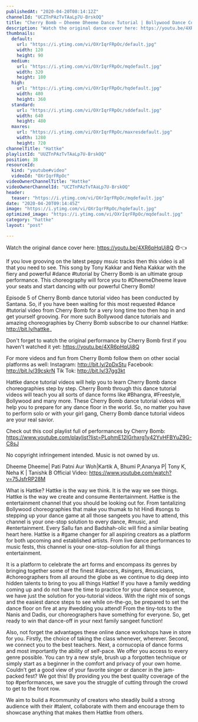 ```yaml
---
publishedAt: "2020-04-20T08:14:12Z"
channelId: "UCZTnPAzTvTAaLp7U-BrskOQ"
title: "Cherry Bomb – Dheeme Dheeme Dance Tutorial | Bollywood Dance Cover | Hattke"
description: "Watch the original dance cover here: https://youtu.be/4XR6pHqUi8Q 😍👈\n\nIf you love grooving on the latest peppy msuic tracks then this video is all that you need to see. This song by Tony Kakkar and Neha Kakkar with the fiery and powerful #dance #tutorial by Cherry Bomb is an ultimate group performance. This choreography will force you to #DheemeDheeme leave your seats and start dancing with our powerful Cherry Bomb!\n\nEpisode 5 of Cherry Bomb dance tutorial video has been conducted by Santana. So, if you have been waiting for this most requested #dance #tutorial video from Cherry Bomb for a very long time too then hop in and get yourself grooving. For more such Bollywood dance tutorials and amazing choreographies by Cherry Bomb subscribe to our channel Hattke: http://bit.ly/hattke_\n\nDon't forget to watch the original performance by Cherry Bomb first if you haven't watched it yet: https://youtu.be/4XR6pHqUi8Q\n\nFor more videos and fun from Cherry Bomb follow them on other social platforms as well: Instagram: http://bit.ly/2pDxStu Facebook: http://bit.ly/39cskrN Tik Tok: http://bit.ly/37gg3kt\n\nHattke dance tutorial videos will help you to learn Cherry Bomb dance choreographies step by step. Cherry Bomb through this dance tutorial videos will teach you all sorts of dance forms like #Bhangra, #Freestyle, Bollywood and many more. These Cherry Bomb dance tutorial videos will help you to prepare for any dance floor in the world. So, no matter you have to perform solo or with your girl gang, Cherry Bomb dance tutorial videos are your real savior.\n\nCheck out this cool playlist full of performances by Cherry Bomb: https://www.youtube.com/playlist?list=PLqhmE12IGrhxrg1y42YvHFBYuZ9G-C8sJ\n\nNo copyright infringement intended. Music is not owned by us.\n\nDheeme Dheeme| Pati Patni Aur Woh|Kartik A, Bhumi P,Ananya P| Tony K, Neha K | Tanishk B Official Video: https://www.youtube.com/watch?v=75JsfrRP28M\n\nWhat is Hattke? Hattke is the way we think. It is the way we see things. Hattke is the way we create and consume #entertainment. Hattke is the entertainment channel that you should be looking out for. From tantalizing Bollywood choreographies that make you thumak to hit Hindi #songs to stepping up your dance game at all those sangeets you have to attend, this channel is your one-stop solution to every dance, #music, and #entertainment. Every Sallu fan and Badshah-olic will find a similar beating heart here. Hattke is a #game changer for all aspiring creators as a platform for both upcoming and established artists. From live dance performances to music fests, this channel is your one-stop-solution for all things entertainment.\n\nIt is a platform to celebrate the art forms and encompass its genres by bringing together some of the finest #dancers, #singers, #musicians, #choreographers from all around the globe as we continue to dig deep into hidden talents to bring to you all things Hattke! If you have a family wedding coming up and do not have the time to practice for your dance sequence, we have just the solution for you-tutorial videos. With the right mix of songs and the easiest dance steps to see while on-the-go, be prepared to set the dance floor on fire at any #wedding you attend! From the tiny-tots to the Nanis and Dadis, our choreographers have something for everyone. So, get ready to win that dance-off in your next family sangeet function!\n\nAlso, not forget the advantages these online dance workshops have in store for you. Firstly, the choice of taking the class whenever, wherever. Second, we connect you to the best teachers. Next, a cornucopia of dance forms and most importantly the ability of self-pace. We offer you access to every genre possible. You can try a new style, brush up a forgotten technique or simply start as a beginner in the comfort and privacy of your own home. Couldn’t get a good view of your favorite singer or dancer in the jam-packed fest? We got this! By providing you the best quality coverage of the top #performances, we save you the struggle of cutting through the crowd to get to the front row.\n\nWe aim to build a #community of creators who steadily build a strong audience with their #talent, collaborate with them and encourage them to showcase anything that makes them Hattke from others."
thumbnails:
  default:
    url: "https://i.ytimg.com/vi/OXrIqrFRpOc/default.jpg"
    width: 120
    height: 90
  medium:
    url: "https://i.ytimg.com/vi/OXrIqrFRpOc/mqdefault.jpg"
    width: 320
    height: 180
  high:
    url: "https://i.ytimg.com/vi/OXrIqrFRpOc/hqdefault.jpg"
    width: 480
    height: 360
  standard:
    url: "https://i.ytimg.com/vi/OXrIqrFRpOc/sddefault.jpg"
    width: 640
    height: 480
  maxres:
    url: "https://i.ytimg.com/vi/OXrIqrFRpOc/maxresdefault.jpg"
    width: 1280
    height: 720
channelTitle: "Hattke"
playlistId: "UUZTnPAzTvTAaLp7U-BrskOQ"
position: 38
resourceId:
  kind: "youtube#video"
  videoId: "OXrIqrFRpOc"
videoOwnerChannelTitle: "Hattke"
videoOwnerChannelId: "UCZTnPAzTvTAaLp7U-BrskOQ"
header:
  teaser: "https://i.ytimg.com/vi/OXrIqrFRpOc/mqdefault.jpg"
date: "2020-04-20T09:14:45Z"
image: "https://i.ytimg.com/vi/OXrIqrFRpOc/hqdefault.jpg"
optimized_image: "https://i.ytimg.com/vi/OXrIqrFRpOc/mqdefault.jpg"
category: "hattke"
layout: "post"

---
```

Watch the original dance cover here: https://youtu.be/4XR6pHqUi8Q 😍👈

If you love grooving on the latest peppy msuic tracks then this video is all that you need to see. This song by Tony Kakkar and Neha Kakkar with the fiery and powerful #dance #tutorial by Cherry Bomb is an ultimate group performance. This choreography will force you to #DheemeDheeme leave your seats and start dancing with our powerful Cherry Bomb!

Episode 5 of Cherry Bomb dance tutorial video has been conducted by Santana. So, if you have been waiting for this most requested #dance #tutorial video from Cherry Bomb for a very long time too then hop in and get yourself grooving. For more such Bollywood dance tutorials and amazing choreographies by Cherry Bomb subscribe to our channel Hattke: http://bit.ly/hattke_

Don't forget to watch the original performance by Cherry Bomb first if you haven't watched it yet: https://youtu.be/4XR6pHqUi8Q

For more videos and fun from Cherry Bomb follow them on other social platforms as well: Instagram: http://bit.ly/2pDxStu Facebook: http://bit.ly/39cskrN Tik Tok: http://bit.ly/37gg3kt

Hattke dance tutorial videos will help you to learn Cherry Bomb dance choreographies step by step. Cherry Bomb through this dance tutorial videos will teach you all sorts of dance forms like #Bhangra, #Freestyle, Bollywood and many more. These Cherry Bomb dance tutorial videos will help you to prepare for any dance floor in the world. So, no matter you have to perform solo or with your girl gang, Cherry Bomb dance tutorial videos are your real savior.

Check out this cool playlist full of performances by Cherry Bomb: https://www.youtube.com/playlist?list=PLqhmE12IGrhxrg1y42YvHFBYuZ9G-C8sJ

No copyright infringement intended. Music is not owned by us.

Dheeme Dheeme| Pati Patni Aur Woh|Kartik A, Bhumi P,Ananya P| Tony K, Neha K | Tanishk B Official Video: https://www.youtube.com/watch?v=75JsfrRP28M

What is Hattke? Hattke is the way we think. It is the way we see things. Hattke is the way we create and consume #entertainment. Hattke is the entertainment channel that you should be looking out for. From tantalizing Bollywood choreographies that make you thumak to hit Hindi #songs to stepping up your dance game at all those sangeets you have to attend, this channel is your one-stop solution to every dance, #music, and #entertainment. Every Sallu fan and Badshah-olic will find a similar beating heart here. Hattke is a #game changer for all aspiring creators as a platform for both upcoming and established artists. From live dance performances to music fests, this channel is your one-stop-solution for all things entertainment.

It is a platform to celebrate the art forms and encompass its genres by bringing together some of the finest #dancers, #singers, #musicians, #choreographers from all around the globe as we continue to dig deep into hidden talents to bring to you all things Hattke! If you have a family wedding coming up and do not have the time to practice for your dance sequence, we have just the solution for you-tutorial videos. With the right mix of songs and the easiest dance steps to see while on-the-go, be prepared to set the dance floor on fire at any #wedding you attend! From the tiny-tots to the Nanis and Dadis, our choreographers have something for everyone. So, get ready to win that dance-off in your next family sangeet function!

Also, not forget the advantages these online dance workshops have in store for you. Firstly, the choice of taking the class whenever, wherever. Second, we connect you to the best teachers. Next, a cornucopia of dance forms and most importantly the ability of self-pace. We offer you access to every genre possible. You can try a new style, brush up a forgotten technique or simply start as a beginner in the comfort and privacy of your own home. Couldn’t get a good view of your favorite singer or dancer in the jam-packed fest? We got this! By providing you the best quality coverage of the top #performances, we save you the struggle of cutting through the crowd to get to the front row.

We aim to build a #community of creators who steadily build a strong audience with their #talent, collaborate with them and encourage them to showcase anything that makes them Hattke from others.